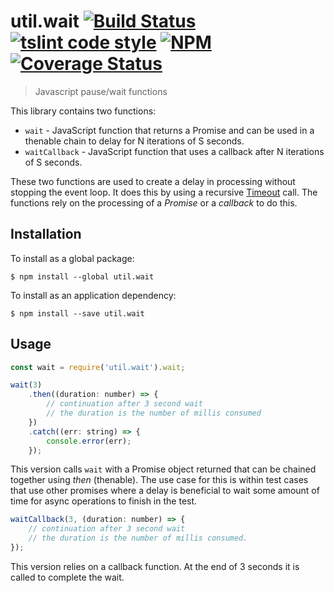 # util.wait [![Build Status](https://travis-ci.org/jmquigley/util.wait.svg?branch=master)](https://travis-ci.org/jmquigley/util.wait) [![tslint code style](https://img.shields.io/badge/code_style-TSlint-5ed9c7.svg)](https://palantir.github.io/tslint/) [![NPM](https://img.shields.io/npm/v/util.wait.svg)](https://www.npmjs.com/package/util.wait) [![Coverage Status](https://coveralls.io/repos/github/jmquigley/util.wait/badge.svg?branch=master)](https://coveralls.io/github/jmquigley/util.wait?branch=master)

> Javascript pause/wait functions

This library contains two functions:

- `wait` - JavaScript function that returns a Promise and can be used in a thenable chain to delay for N iterations of S seconds.
- `waitCallback` - JavaScript function that uses a callback after N iterations of S seconds.

These two functions are used to create a delay in processing without stopping the event loop.  It does this by using a recursive [Timeout](https://developer.mozilla.org/en-US/docs/Web/API/WindowOrWorkerGlobalScope/setTimeout) call.  The functions rely on the processing of a *Promise* or a *callback* to do this.

## Installation

To install as a global package:
```
$ npm install --global util.wait
```

To install as an application dependency:
```
$ npm install --save util.wait
```


## Usage

```javascript
const wait = require('util.wait').wait;

wait(3)
	.then((duration: number) => {
		// continuation after 3 second wait
		// the duration is the number of millis consumed
	})
	.catch((err: string) => {
		console.error(err);
	});
```

This version calls `wait` with a Promise object returned that can be chained together using *then* (thenable).  The use case for this is within test cases that use other promises where a delay is beneficial to wait some amount of time for async operations to finish in the test.

```javascript
waitCallback(3, (duration: number) => {
	// continuation after 3 second wait
	// the duration is the number of millis consumed.
});
```

This version relies on a callback function.  At the end of 3 seconds it is called to complete the wait.

